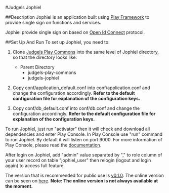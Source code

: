 #Judgels Jophiel

##Description
Jophiel is an application built using [Play Framework](https://www.playframework.com/) to provide single sign on functions and services.

Jophiel provide single sign on based on [Open Id Connect](http://openid.net/connect/) protocol.

##Set Up And Run
To set up Jophiel, you need to:

1. Clone [Judgels Play Commons](https://github.com/ia-toki/judgels-play-commons) into the same level of Jophiel directory, so that the directory looks like:
    - Parent Directory
        - judgels-play-commons
        - judgels-jophiel

2. Copy conf/application_default.conf into conf/application.conf and change the configuration accordingly. **Refer to the default configuration file for explanation of the configuration keys.** 

3. Copy conf/db_default.conf into conf/db.conf and change the configuration accordingly. **Refer to the default configuration file for explanation of the configuration keys.** 

To run Jophiel, just run "activator" then it will check and download all dependencies and enter Play Console.
In Play Console use "run" command to run Jophiel. By default it will listen on port 9000. For more information of Play Console, please read the [documentation](https://www.playframework.com/documentation/2.3.x/PlayConsole).

After login on Jophiel, add "admin" value separated by "," to role column of your user record on table "jophiel_user" then relogin (logout and login again) to access full feature.

The version that is recommended for public use is [v0.1.0](https://github.com/ia-toki/judgels-jophiel/tree/v0.1.0). The online version can be seen on [here](http://sso.ia-toki.org). **Note: The online version is not always available at the moment.**
